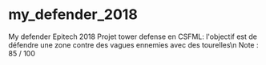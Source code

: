 # my_defender_2018
My defender Epitech 2018 
Projet tower defense en CSFML:
l'objectif est de défendre une zone contre des vagues ennemies avec des tourelles\n
Note : 85 / 100
